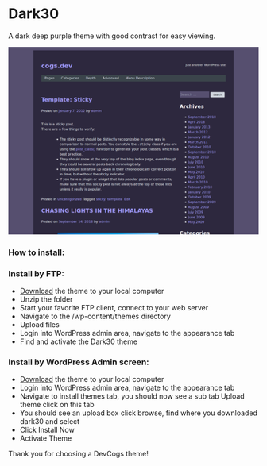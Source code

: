 Dark30
======

A dark deep purple theme with good contrast for easy viewing.


![Dark 30 Screenshot](https://raw.githubusercontent.com/devcogs/dark30/master/screenshot.png)

### How to install:

### Install by FTP:

 * [Download](https://github.com/devcogs/dark30/archive/master.zip) the theme to your local computer
 * Unzip the folder
 * Start your favorite FTP client, connect to your web server
 * Navigate to the /wp-content/themes directory
 * Upload files
 * Login into WordPress admin area, navigate to the appearance tab
 * Find and activate the Dark30 theme

### Install by WordPress Admin screen:

 * [Download](https://github.com/devcogs/dark30/archive/master.zip) the theme to your local computer
 * Login into WordPress admin area, navigate to the appearance tab
 * Navigate to install themes tab, you should now see a sub tab Upload theme click on this tab
 * You should see an upload box click browse, find where you downloaded dark30 and select
 * Click Install Now
 * Activate Theme

 Thank you for choosing a DevCogs theme!